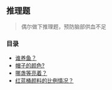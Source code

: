 ## 推理题

> 偶尔做下推理题，预防脑部供血不足

### 目录

- [谁养鱼？](./who_feed_fish.md)
- [帽子的颜色?](./color_of_hat.md)
- [哪盏等亮着？](./whick_lamp_lighting.md)
- [红蓝桶颜料的比例情况？](./red_blue_percent.md)